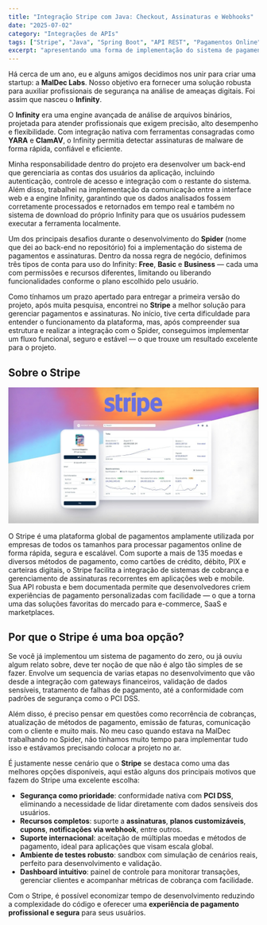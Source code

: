 ```yaml
---
title: "Integração Stripe com Java: Checkout, Assinaturas e Webhooks" 
date: "2025-07-02" 
category: "Integrações de APIs" 
tags: ["Stripe", "Java", "Spring Boot", "API REST", "Pagamentos Online", "Assinatura Recorrentes", "Stripe API", "Checkout", "Webhooks"] 
excerpt: "apresentando uma forma de implementação do sistema de pagamento e assinatura utilziando a API do Stripe com Java" 
---
```

 
Há cerca de um ano, eu e alguns amigos decidimos nos unir para criar uma startup: a **MalDec Labs**. Nosso objetivo era fornecer uma solução robusta para auxiliar profissionais de segurança na análise de ameaças digitais. Foi assim que nasceu o **Infinity**.

O **Infinity** era uma engine avançada de análise de arquivos binários, projetada para atender profissionais que exigem precisão, alto desempenho e flexibilidade. Com integração nativa com ferramentas consagradas como **YARA** e **ClamAV**, o Infinity permitia detectar assinaturas de malware de forma rápida, confiável e eficiente.

Minha responsabilidade dentro do projeto era desenvolver um back-end que gerenciaria as contas dos usuários da aplicação, incluindo autenticação, controle de acesso e integração com o restante do sistema.  Além disso, trabalhei na implementação da comunicação entre a interface web e a engine Infinity, garantindo que os dados analisados fossem corretamente processados e retornados em tempo real e também no sistema de download do próprio Infinity para que os usuários pudessem executar a ferramenta localmente.

Um dos principais desafios durante o desenvolvimento do **Spider** (nome que dei ao back-end no repositório) foi a implementação do sistema de pagamentos e assinaturas. Dentro da nossa regra de negócio, definimos três tipos de conta para uso do Infinity: **Free**, **Basic** e **Business** — cada uma com permissões e recursos diferentes, limitando ou liberando funcionalidades conforme o plano escolhido pelo usuário.

Como tínhamos um prazo apertado para entregar a primeira versão do projeto, após muita pesquisa, encontrei no **Stripe** a melhor solução para gerenciar pagamentos e assinaturas. No início, tive certa dificuldade para entender o funcionamento da plataforma, mas, após compreender sua estrutura e realizar a integração com o Spider, conseguimos implementar um fluxo funcional, seguro e estável — o que trouxe um resultado excelente para o projeto.

## Sobre o Stripe

<picture>
    <img alt="stripe img 1" src="../assets/stripe-img1.png">
</picture>

O Stripe é uma plataforma global de pagamentos amplamente utilizada por empresas de todos os tamanhos para processar pagamentos online de forma rápida, segura e escalável. Com suporte a mais de 135 moedas e diversos métodos de pagamento, como cartões de crédito, débito, PIX e carteiras digitais, o Stripe facilita a integração de sistemas de cobrança e gerenciamento de assinaturas recorrentes em aplicações web e mobile. Sua API robusta e bem documentada permite que desenvolvedores criem experiências de pagamento personalizadas com facilidade — o que a torna uma das soluções favoritas do mercado para e-commerce, SaaS e marketplaces.

## Por que o Stripe é uma boa opção?

Se você já implementou um sistema de pagamento do zero, ou já ouviu algum relato sobre, deve ter noção de que não é algo tão simples de se fazer. Envolve um sequencia de varias etapas no desenvolvimento que vão desde a integração com gateways financeiros, validação de dados sensíveis, tratamento de falhas de pagamento, até a conformidade com padrões de segurança como o PCI DSS.

Além disso, é preciso pensar em questões como recorrência de cobranças, atualização de métodos de pagamento, emissão de faturas, comunicação com o cliente e muito mais. No meu caso quando estava na MalDec trabalhando no Spider, não tínhamos muito tempo para implementar tudo isso e estávamos precisando colocar a projeto no ar.

É justamente nesse cenário que o **Stripe** se destaca como uma das melhores opções disponíveis, aqui estão alguns dos principais motivos que fazem do Stripe uma excelente escolha: 

- **Segurança como prioridade**: conformidade nativa com **PCI DSS**, eliminando a necessidade de lidar diretamente com dados sensíveis dos usuários.
- **Recursos completos**: suporte a **assinaturas**, **planos customizáveis**, **cupons**, **notificações via webhook**, entre outros.
- **Suporte internacional**: aceitação de múltiplas moedas e métodos de pagamento, ideal para aplicações que visam escala global.
- **Ambiente de testes robusto**: sandbox com simulação de cenários reais, perfeito para desenvolvimento e validação.
- **Dashboard intuitivo**: painel de controle para monitorar transações, gerenciar clientes e acompanhar métricas de cobrança com facilidade.

Com o Stripe, é possível economizar tempo de desenvolvimento reduzindo a complexidade do código e oferecer uma **experiência de pagamento profissional e segura** para seus usuários.